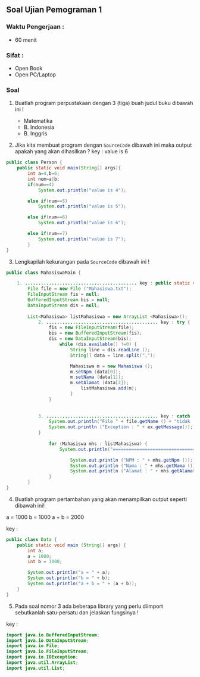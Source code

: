 ## Soal Ujian Pemograman 1 ##

### Waktu Pengerjaan : ###
- 60 menit

### Sifat : ###

- Open Book
- Open PC/Laptop

### Soal ###

1. Buatlah program perpustakaan dengan 3 (tiga) buah judul buku dibawah ini !
	
	- Matematika
	- B. Indonesia
	- B. Inggris
	
2. Jika kita membuat program dengan `SourceCode` dibawah ini maka output apakah yang akan dihasilkan ? key : value is 6
	
``` java
public class Person {
	public static void main(String[] args){
		int a=4,b=6;
		int num=a|b;
		if(num==4)
			System.out.println("value is 4");

		else if(num==5)
			System.out.println("value is 5");

		else if(num==6)
			System.out.println("value is 6");

		else if(num==7)
			System.out.println("value is 7");
		}
}
```

3. Lengkapilah kekurangan pada `SourceCode` dibawah ini !

``` java
public class MahasiswaMain {

	1. .......................................... key : public static void main (String[] args) {
		File file = new File ("Mahasiswa.txt");
		FileInputStream fis = null;
		BufferedInputStream bis = null;
		DataInputStream dis = null;
		
		List<Mahasiswa> listMahasiswa = new ArrayList <Mahasiswa>();
			2. .......................................... key : try {
				fis = new FileInputStream(file);
				bis = new BufferedInputStream(fis);
				dis = new DataInputStream(bis);
					while (dis.available() !=0) {
						String line = dis.readLine ();
						String[] data = line.split(",");

						Mahasiswa m = new Mahasiswa ();
						m.setNpm (data[0]);
						m.setNama (data[1]);
						m.setAlamat (data[2]);
							listMahasiswa.add(m);
						}
				}
				
				
			3. .......................................... key : catch (IOException ex){
				System.out.println("File " + file.getName () + "tidak  ketemu !");
				System.out.println ("Exception : " + ex.getMessage());
			}
				
				for (Mahasiswa mhs : listMahasiswa) {
					System.out.println("==================================================");

						System.out.println ("NPM : " + mhs.getNpm ());
						System.out.println ("Nama : " + mhs.getNama ());
						System.out.println ("Alamat : " + mhs.getAlamat ());
				}
		}
}
```

4. Buatlah program pertambahan yang akan menampilkan output seperti dibawah ini!

a = 1000
b = 1000
a + b = 2000

key : 

``` java
public class Data {
	public static void main (String[] args) {
		int a;
		a = 1000;
		int b = 1000;

		System.out.println("a = " + a);
		System.out.println("b = " + b);
		System.out.println("a + b = " + (a + b));
	}
}
```

5. Pada soal nomor 3 ada beberapa library yang perlu diimport sebutkanlah satu-persatu dan jelaskan fungsinya !

key : 

``` java
import java.io.BufferedInputStream;
import java.io.DataInputStream;
import java.io.File;
import java.io.FileInputStream;
import java.io.IOException;
import java.util.ArrayList;
import java.util.List;
```
